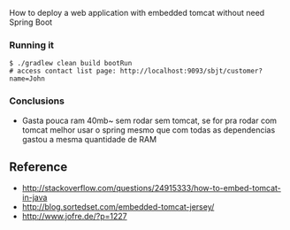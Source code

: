 How to deploy a web application with embedded tomcat without need Spring Boot

### Running it

	$ ./gradlew clean build bootRun
	# access contact list page: http://localhost:9093/sbjt/customer?name=John

### Conclusions
* Gasta pouca ram 40mb~ sem rodar sem tomcat, se for pra rodar com tomcat melhor usar o 
spring mesmo que com todas as dependencias gastou a mesma quantidade de RAM 

## Reference
* http://stackoverflow.com/questions/24915333/how-to-embed-tomcat-in-java
* http://blog.sortedset.com/embedded-tomcat-jersey/
* http://www.jofre.de/?p=1227
